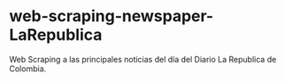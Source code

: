 # web-scraping-newspaper-LaRepublica
Web Scraping a las principales noticias del día del Diario La Republica de Colombia.
